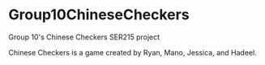 # Group10ChineseCheckers
Group 10's Chinese Checkers SER215 project

Chinese Checkers is a game created by Ryan, Mano, Jessica, and Hadeel.

